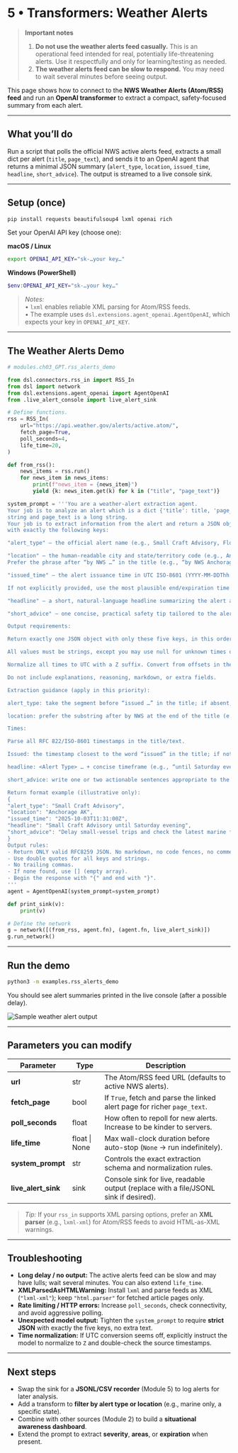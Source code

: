 # 5 • Transformers: Weather Alerts

> **Important notes**
> 1) **Do not use the weather alerts feed casually.** This is an operational feed intended for real, potentially life-threatening alerts. Use it respectfully and only for learning/testing as needed.  
> 2) **The weather alerts feed can be slow to respond.** You may need to wait several minutes before seeing output.

This page shows how to connect to the **NWS Weather Alerts (Atom/RSS) feed** and run an **OpenAI transformer** to extract a compact, safety-focused summary from each alert.

---

## What you’ll do
Run a script that polls the official NWS active alerts feed, extracts a small dict per alert (`title`, `page_text`), and sends it to an OpenAI agent that returns a minimal JSON summary (`alert_type`, `location`, `issued_time`, `headline`, `short_advice`). The output is streamed to a live console sink.

---

## Setup (once)
```bash
pip install requests beautifulsoup4 lxml openai rich
```

Set your OpenAI API key (choose one):

**macOS / Linux**
```bash
export OPENAI_API_KEY="sk-…your key…"
```

**Windows (PowerShell)**
```powershell
$env:OPENAI_API_KEY="sk-…your key…"
```

> _Notes:_  
> • `lxml` enables reliable XML parsing for Atom/RSS feeds.  
> • The example uses `dsl.extensions.agent_openai.AgentOpenAI`, which expects your key in `OPENAI_API_KEY`.

---

## The Weather Alerts Demo

```python
# modules.ch03_GPT.rss_alerts_demo

from dsl.connectors.rss_in import RSS_In
from dsl import network
from dsl.extensions.agent_openai import AgentOpenAI
from .live_alert_console import live_alert_sink

# Define functions.
rss = RSS_In(
    url="https://api.weather.gov/alerts/active.atom/",
    fetch_page=True,
    poll_seconds=4,
    life_time=20,
)

def from_rss():
    news_items = rss.run()
    for news_item in news_items:
        print(f"news_item = {news_item}")
        yield {k: news_item.get(k) for k in ("title", "page_text")}

system_prompt = '''You are a weather-alert extraction agent. 
Your job is to analyze an alert which is a dict {'title': title, 'page_text': 'page_text} where title is a short
string and page_text is a long string.
Your job is to extract information from the alert and return a JSON object 
with exactly the following keys:

"alert_type" — the official alert name (e.g., Small Craft Advisory, Flood Watch).

"location" — the human-readable city and state/territory code (e.g., Anchorage AK, Melbourne FL). 
Prefer the phrase after “by NWS …” in the title (e.g., “by NWS Anchorage AK” → Anchorage AK). If that isn’t present, use the clearest city+state mentioned in the alert text. If truly unknown, use null.

"issued_time" — the alert issuance time in UTC ISO-8601 (YYYY-MM-DDThh:mm:ssZ).

If not explicitly provided, use the most plausible end/expiration time implied by the alert; if truly unknown, use null.

"headline" — a short, natural-language headline summarizing the alert and timeframe (e.g., Small Craft Advisory until Saturday evening). Keep it under ~80 characters.

"short_advice" — one concise, practical safety tip tailored to the alert (less than 40 words, imperative mood, no exclamation marks).

Output requirements:

Return exactly one JSON object with only these five keys, in this order.

All values must be strings, except you may use null for unknown times or location.

Normalize all times to UTC with a Z suffix. Convert from offsets in the input (e.g., …-08:00 → add 8 hours).

Do not include explanations, reasoning, markdown, or extra fields.

Extraction guidance (apply in this priority):

alert_type: take the segment before “issued …” in the title; if absent, use the named event in the text (e.g., NWSheadline, event).

location: prefer the substring after by NWS at the end of the title (e.g., by NWS Anchorage AK → Anchorage AK). If multiple places are listed, pick the primary office/city associated with the NWS office. If only county/zone codes are present, choose the principal city referenced; otherwise null.

Times:

Parse all RFC 822/ISO-8601 timestamps in the title/text.

Issued: the timestamp closest to the word “issued” in the title; if not present, the earliest timestamp in the text.

headline: <Alert Type> … + concise timeframe (e.g., “until Saturday evening”, “through Sunday morning”).

short_advice: write one or two actionable sentences appropriate to the hazard (e.g., marine → “Delay small-vessel trips and check latest marine forecast.”; flood → “Avoid flooded roads; monitor updates and be ready to seek higher ground.”).

Return format example (illustrative only):
{
"alert_type": "Small Craft Advisory",
"location": "Anchorage AK",
"issued_time": "2025-10-03T11:31:00Z",
"headline": "Small Craft Advisory until Saturday evening",
"short_advice": "Delay small-vessel trips and check the latest marine forecast before departing."
}
Output rules:
- Return ONLY valid RFC8259 JSON. No markdown, no code fences, no comments, no extra text.
- Use double quotes for all keys and strings.
- No trailing commas.
- If none found, use [] (empty array).
- Begin the response with "{" and end with "}".
'''
agent = AgentOpenAI(system_prompt=system_prompt)

def print_sink(v):
    print(v)

# Define the network
g = network([(from_rss, agent.fn), (agent.fn, live_alert_sink)])
g.run_network()
```

---

## Run the demo
```bash
python3 -m examples.rss_alerts_demo
```

You should see alert summaries printed in the live console (after a possible delay).  


![Sample weather alert output](./WeatherAlerts.jpeg)

---

## Parameters you can modify

| Parameter | Type | Description |
|-----------|------|-------------|
| **url** | str | The Atom/RSS feed URL (defaults to active NWS alerts). |
| **fetch_page** | bool | If `True`, fetch and parse the linked alert page for richer `page_text`. |
| **poll_seconds** | float | How often to repoll for new alerts. Increase to be kinder to servers. |
| **life_time** | float \| None | Max wall-clock duration before auto-stop (`None` → run indefinitely). |
| **system_prompt** | str | Controls the exact extraction schema and normalization rules. |
| **live_alert_sink** | sink | Console sink for live, readable output (replace with a file/JSONL sink if desired). |

> _Tip:_ If your `rss_in` supports XML parsing options, prefer an **XML parser** (e.g., `lxml-xml`) for Atom/RSS feeds to avoid HTML-as-XML warnings.

---

## Troubleshooting

- **Long delay / no output:** The active alerts feed can be slow and may have lulls; wait several minutes. You can also extend `life_time`.  
- **XMLParsedAsHTMLWarning:** Install `lxml` and parse feeds as XML (`"lxml-xml"`); keep `"html.parser"` for fetched article pages only.  
- **Rate limiting / HTTP errors:** Increase `poll_seconds`, check connectivity, and avoid aggressive polling.  
- **Unexpected model output:** Tighten the `system_prompt` to require **strict JSON** with exactly the five keys, no extra text.  
- **Time normalization:** If UTC conversion seems off, explicitly instruct the model to normalize to `Z` and double-check the source timestamps.

---

## Next steps
- Swap the sink for a **JSONL/CSV recorder** (Module 5) to log alerts for later analysis.  
- Add a transform to **filter by alert type or location** (e.g., marine only, a specific state).  
- Combine with other sources (Module 2) to build a **situational awareness dashboard**.  
- Extend the prompt to extract **severity**, **areas**, or **expiration** when present.

